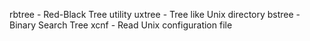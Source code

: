 rbtree - Red-Black Tree utility
uxtree - Tree like Unix directory
bstree - Binary Search Tree
xcnf - Read Unix configuration file
